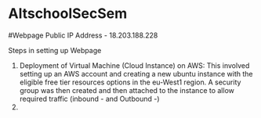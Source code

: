 # AltschoolSecSem

#Webpage Public IP Address - 18.203.188.228

Steps in setting up Webpage
1. Deployment of Virtual Machine (Cloud Instance) on AWS: This involved setting up an AWS account and creating a new ubuntu instance with the eligible free tier resources options in the eu-West1 region. A security group was then created and then attached to the instance to allow required traffic (inbound - and Outbound -)
2.  
